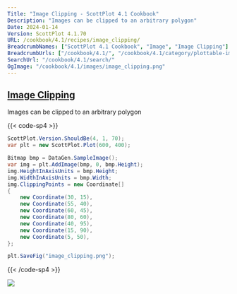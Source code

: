 ```yaml
---
Title: "Image Clipping - ScottPlot 4.1 Cookbook"
Description: "Images can be clipped to an arbitrary polygon"
Date: 2024-01-14
Version: ScottPlot 4.1.70
URL: /cookbook/4.1/recipes/image_clipping/
BreadcrumbNames: ["ScottPlot 4.1 Cookbook", "Image", "Image Clipping"]
BreadcrumbUrls: ["/cookbook/4.1/", "/cookbook/4.1/category/plottable-image", "/cookbook/4.1/recipes/image_clipping/"]
SearchUrl: "/cookbook/4.1/search/"
OgImage: "/cookbook/4.1/images/image_clipping.png"
---
```


<h2><a id='image-clipping' href='/cookbook/4.1/recipes/image_clipping/'>Image Clipping</a></h2>

Images can be clipped to an arbitrary polygon

{{< code-sp4 >}}

```cs
ScottPlot.Version.ShouldBe(4, 1, 70);
var plt = new ScottPlot.Plot(600, 400);

Bitmap bmp = DataGen.SampleImage();
var img = plt.AddImage(bmp, 0, bmp.Height);
img.HeightInAxisUnits = bmp.Height;
img.WidthInAxisUnits = bmp.Width;
img.ClippingPoints = new Coordinate[]
{
    new Coordinate(30, 15),
    new Coordinate(55, 40),
    new Coordinate(60, 45),
    new Coordinate(80, 60),
    new Coordinate(40, 95),
    new Coordinate(15, 90),
    new Coordinate(5, 50),
};

plt.SaveFig("image_clipping.png");
```

{{< /code-sp4 >}}

<img src='../../images/image_clipping.png' class='d-block mx-auto my-5' />


